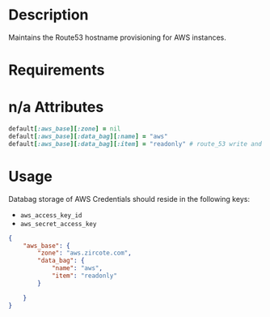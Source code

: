 Description
===========
Maintains the Route53 hostname provisioning for AWS instances.

Requirements
============
n/a
Attributes
==========

```ruby
default[:aws_base][:zone] = nil
default[:aws_base][:data_bag][:name] = "aws"
default[:aws_base][:data_bag][:item] = "readonly" # route_53 write and ec2:readonly access sufficient via IAM
```

Usage
=====

Databag storage of AWS Credentials should reside in the following keys:

 - `aws_access_key_id`
 - `aws_secret_access_key`

```json
{
    "aws_base": {
        "zone": "aws.zircote.com",
        "data_bag": {
            "name": "aws",
            "item": "readonly"
        }

    }
}

```
